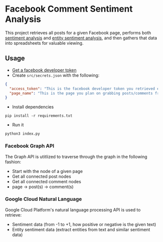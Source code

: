 # Facebook Comment Sentiment Analysis

This project retrieves all posts for a given Facebook page, performs both
[sentiment analysis](https://cloud.google.com/natural-language/docs/basics#sentiment_analysis) and
[entity sentiment analysis](https://cloud.google.com/natural-language/docs/basics#entity-sentiment-analysis),
and then gathers that data into spreadsheets for valuable viewing.

## Usage

- [Get a facebook developer token](https://developers.facebook.com/tools/explorer/145634995501895/?method=GET&path=1614222468654688%3Ffields%3Dabout%2Cposts%7Bcomments%7D&version=v3.0)
- Create `src/secrets.json` with the following:

```json
{
  "access_token": "This is the facebook developer token you retrieved earlier",
  "page_name": "This is the page you plan on grabbing posts/comments from"
}
```

- Install dependencies

```shell
pip install -r requirements.txt
```

- Run it

```shell
python3 index.py
```

### Facebook Graph API

The Graph API is utitlized to traverse through the graph in the following
fashion:

- Start with the node of a given page
- Get all connected post nodes
- Get all connected comment nodes
- page -> post(s) -> comment(s)

### Google Cloud Natural Language

Google Cloud Platform's natural language processing API is used to retrieve:

- Sentiment data (from -1 to +1, how positive or negative is the given text)
- Entity sentiment data (extract entities from text and similar sentiment data)
